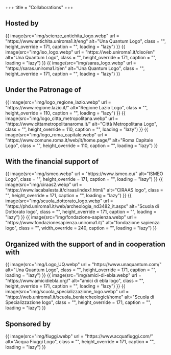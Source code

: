 +++
title = "Collaborations"
+++

## Hosted by

<div class="sponsors">
    {{ image(src="img/scienze_antichita_logo.webp" url = "https://www.antichita.uniroma1.it/eng" alt="Una Quantum Logo", class = "", height_override = 171, caption = "", loading = "lazy") }}
    {{ image(src="img/iso_logo.webp" url = "https://web.uniroma1.it/diso/en" alt="Una Quantum Logo", class = "", height_override = 171, caption = "", loading = "lazy") }}
    {{ image(src="img/saras_logo.webp" url = "https://saras.uniroma1.it/en" alt="Una Quantum Logo", class = "", height_override = 171, caption = "", loading = "lazy") }}
</div>

## Under the Patronage of

<div class="sponsors">
    {{ image(src="img/logo_regione_lazio.webp" url = "https://www.regione.lazio.it/" alt="Regione Lazio Logo", class = "", height_override = 110, caption = "", loading = "lazy") }}
    {{ image(src="img/logo_citta_metropolitana.webp" url = "https://www.cittametropolitanaroma.it/" alt="Città Metropolitana Logo", class = "", height_override = 110, caption = "", loading = "lazy") }}
    {{ image(src="img/logo_roma_capitale.webp" url = "https://www.comune.roma.it/web/it/home.page/" alt="Roma Capitale Logo", class = "", height_override = 110, caption = "", loading = "lazy") }}
</div>

## With the financial support of

<div class="sponsors">
    {{ image(src="img/ismeo.webp" url = "https://www.ismeo.eu/" alt="ISMEO Logo", class = "", height_override = 171, caption = "", loading = "lazy") }}
    {{ image(src="img/ciraas2.webp" url = "https://www.lacabalesta.it/ciraas/index1.html/" alt="CIRAAS logo", class = "", height_override = 171, caption = "", loading = "lazy") }}
    {{ image(src="img/scuola_dottorato_logo.webp" url = "https://phd.uniroma1.it/web/archeologia_nd3482_it.aspx" alt="Scuola di Dottorato logo", class = "", height_override = 171, caption = "", loading = "lazy") }}
    {{ image(src="img/fondazione-sapienza.webp" url = "https://www.fondazionesapienza.uniroma1.it/" alt="fondazione sapienza logo", class = "", width_override = 240, caption = "", loading = "lazy") }}
</div>

## Organized with the support of and in cooperation with 

<div class="sponsors">
    {{ image(src="img/Logo_UQ.webp" url = "https://www.unaquantum.com/" alt="Una Quantum Logo", class = "", height_override = 171, caption = "", loading = "lazy") }}
    {{ image(src="img/amici-di-ebla.webp" url = "https://www.amicidiebla.org/" alt="amici di ebla logo", class = "", height_override = 171, caption = "", loading = "lazy") }}
    {{ image(src="img/scuola_specializzazione_logo.webp" url = "https://web.uniroma1.it/scuola_beniarcheologici/home" alt="Scuola di Specializzazione logo", class = "", height_override = 171, caption = "", loading = "lazy") }}
</div>

## Sponsored by

<div class="sponsors">
    {{ image(src="img/fiuggi.webp" url = "https://www.acquafiuggi.com/" alt="Acqua Fiuggi Logo", class = "", height_override = 171, caption = "", loading = "lazy") }}
</div>